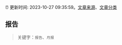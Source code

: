 :alarm_clock: 更新时间: 2023-10-27 09:35:59。[文章来源](/README.md)、[文章分类](/TAGS.md)

## 报告


> 关键字：`报告`、`月报`



